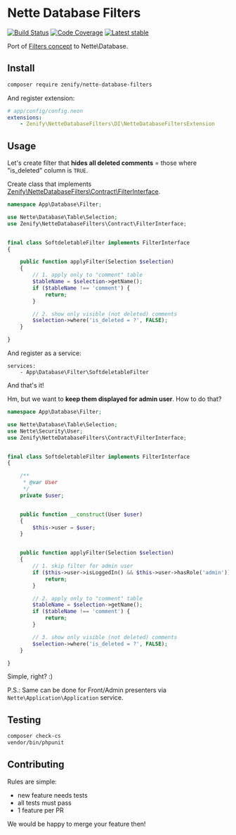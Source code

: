 # Nette Database Filters

[![Build Status](https://img.shields.io/travis/Zenify/NetteDatabaseFilters.svg?style=flat-square)](https://travis-ci.org/Zenify/NetteDatabaseFilters)
[![Code Coverage](https://img.shields.io/scrutinizer/coverage/g/Zenify/NetteDatabaseFilters.svg?style=flat-square)](https://scrutinizer-ci.com/g/Zenify/NetteDatabaseFilters)
[![Latest stable](https://img.shields.io/packagist/v/zenify/nette-database-filters.svg?style=flat-square)](https://packagist.org/packages/zenify/nette-database-filters)


Port of [Filters concept](https://github.com/Zenify/DoctrineFilters) to Nette\Database.


## Install

```sh
composer require zenify/nette-database-filters
```

And register extension:

```yaml
# app/config/config.neon
extensions:
	- Zenify\NetteDatabaseFilters\DI\NetteDatabaseFiltersExtension
```


## Usage

Let's create filter that **hides all deleted comments** = those where "is_deleted" column is `TRUE`.

Create class that implements [Zenify\NetteDatabaseFilters\Contract\FilterInterface](src/Contract/FilterInterface.php).

```php
namespace App\Database\Filter;

use Nette\Database\Table\Selection;
use Zenify\NetteDatabaseFilters\Contract\FilterInterface;


final class SoftdeletableFilter implements FilterInterface
{

    public function applyFilter(Selection $selection)
    {
        // 1. apply only to "comment" table
        $tableName = $selection->getName();
        if ($tableName !== 'comment') {
            return;
        }

        // 2. show only visible (not deleted) comments
        $selection->where('is_deleted = ?', FALSE);
    }

}
```

And register as a service:

```neon
services:
    - App\Database\Filter\SoftdeletableFilter
```

And that's it!


Hm, but we want to **keep them displayed for admin user**. How to do that?


```php
namespace App\Database\Filter;

use Nette\Database\Table\Selection;
use Nette\Security\User;
use Zenify\NetteDatabaseFilters\Contract\FilterInterface;


final class SoftdeletableFilter implements FilterInterface
{

    /**
     * @var User
     */
    private $user;


    public function __construct(User $user)
    {
        $this->user = $user;
    }


    public function applyFilter(Selection $selection)
    {
        // 1. skip filter for admin user
        if ($this->user->isLoggedIn() && $this->user->hasRole('admin')) {
            return;
        }

        // 2. apply only to "comment" table
        $tableName = $selection->getName();
        if ($tableName !== 'comment') {
            return;
        }

        // 3. show only visible (not deleted) comments
        $selection->where('is_deleted = ?', FALSE);
    }

}
```


Simple, right? :)

P.S.: Same can be done for Front/Admin presenters via `Nette\Application\Application` service.




## Testing

```sh
composer check-cs
vendor/bin/phpunit
```


## Contributing

Rules are simple:

- new feature needs tests
- all tests must pass
- 1 feature per PR

We would be happy to merge your feature then!
